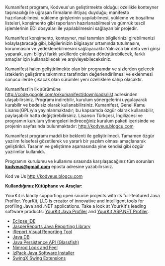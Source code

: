 Kumanifest programı, Kodveus'un  geliştirmekte olduğu;  özellikle konteyner taşımacılığı ile uğraşan firmaların ihtiyaç duyduğu; manifesto hazırlanabilmesi, yükleme girişlerinin yapılabilmesi, yükleme ve boşaltma listeleri, konşimento gibi raporların hazırlanabilmesi ve gümrük tescil işlemlerinin EDI dosyaları ile yapılabilmesini sağlayan  bir projedir.

Kumanifest konşimento, konteyner, mal tanımları bilgilerinizi girebilmenizi kolaylaştıracağı gibi, bilgilerinizin bilgisayar ortamında tutulmasını, korunmasını ve yedeklenebilmesini sağlayacaktır.Yalnızca bir defa veri girişi yaparak, aynı bilgiyi farklı şekillerde çıktılara dönüştürebilecek, farklı amaçlar için kullanabilecek ve arşivleyebileceksiniz.

Kumanifest halen geliştirilmekte olan bir programdır ve sizlerden gelecek isteklerin geliştirme takımımız tarafından değerlendirilmesi ve eklenmesi sonucu ilerde çıkacak olan sürümler yeni özelliklere sahip olacaktır.

Kumanifest'in ilk sürümüne http://code.google.com/p/kumanifest/downloads/list adresinden ulaşabilirsiniz. Programı indirebilir, kurulum yönergelerini uygulayarak kurabilir ve bedelsiz olarak kullanabilirsiniz. Kumanifest, Genel Kamu Lisansı(GPL)yla yayınlanmaktadır; bu kapsamda özgür olarak kullanabilir, paylaşabilir hatta değiştirebilirsiniz. Lisansın Türkçesi, İngilizcesi ve programın kurulum yönergeleri indireceğiniz kurulum paketi içerisinde ve projenin sayfasında bulunmaktadır: http://kodveus.blogcu.com

Kumanifest programı maddi bir beklenti ile geliştirilmedi. Tamamen özgür yazılım felsefesi gözetilerek ve yararlı bir yazılım olması amaçlanarak geliştirildi. Tasarım ve geliştirme aşamasında yine kendisi gibi özgür yazılımlar kullanıldı.

Programın kurulumu ve kullanımı sırasında karşılaşacağınız tüm sorunları
**kodveus@gmail.com** eposta adresine yazabilirsiniz.

Kod ve Us
http://kodveus.blogcu.com

**Kullandığımız Kütüphane ve Araçlar:**

YourKit is kindly supporting open source projects with its full-featured Java Profiler.
YourKit, LLC is creator of innovative and intelligent tools for profiling
Java and .NET applications. Take a look at YourKit's leading software products:
[YourKit Java Profiler](http://www.yourkit.com/java/profiler/index.jsp) and
[YourKit ASP.NET Profiler](http://www.yourkit.com/.net/profiler/index.jsp).

  * [Eclipse IDE](http://www.eclipse.org)
  * [JasperReports Java Reporting Library](http://www.jasperforge.org/jaspersoft/opensource/business_intelligence/jasperreports/)
  * [iReport Visual Reporting Tool](http://www.jasperforge.org/sf/projects/ireport)
  * [Java DB](http://developers.sun.com/javadb/)
  * [Java Persistence API (Glassfish)](https://glassfish.dev.java.net/)
  * [Nimrod Look and Feel](http://personales.ya.com/nimrod/index-en.html)
  * [IzPack Java Software Installer](http://www.izpack.org/)
  * [SwingX Swing Extensions](https://swingx.dev.java.net/)
